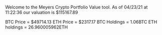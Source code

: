 Welcome to the Meyers Crypto Portfolio Value tool. 
As of 04/23/21 at 11:22:36 our valuation is $115167.89 

BTC Price = $49714.13
 ETH Price = $2317.17
BTC Holdings = 1.06BTC
 ETH holdings = 26.960005962ETH 
